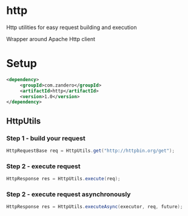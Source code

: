 # http
Http utilities for easy request building and execution

Wrapper around Apache Http client 

# Setup
```xml
<dependency>      
     <groupId>com.zandero</groupId>      
     <artifactId>http</artifactId>      
     <version>1.0</version>      
</dependency>
```

## HttpUtils

### Step 1 - build your request

```java
HttpRequestBase req = HttpUtils.get("http://httpbin.org/get");	
```
		
### Step 2 - execute request 
```java	
HttpResponse res = HttpUtils.execute(req);
```


### Step 2 - execute request asynchronously 
```java	
HttpResponse res = HttpUtils.executeAsync(executor, req, future);
```